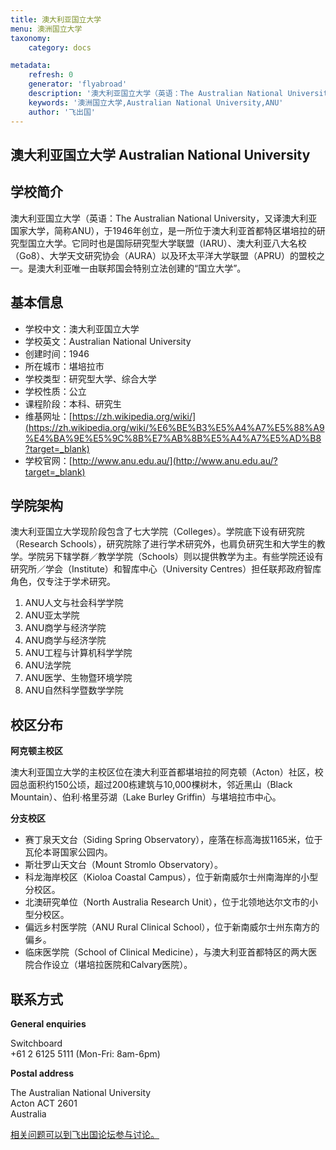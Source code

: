 ```yaml
---
title: 澳大利亚国立大学
menu: 澳洲国立大学
taxonomy:
    category: docs

metadata:
    refresh: 0
    generator: 'flyabroad'
    description: '澳大利亚国立大学（英语：The Australian National University，又译澳大利亚国家大学，简称ANU），于1946年创立，是一所位于澳大利亚首都特区堪培拉的研究型国立大学。它同时也是国际研究型大学联盟（IARU）、澳大利亚八大名校（Go8）、大学天文研究协会（AURA）以及环太平洋大学联盟（APRU）的盟校之一。是澳大利亚唯一由联邦国会特别立法创建的“国立大学”。'
    keywords: '澳洲国立大学,Australian National University,ANU'
    author: '飞出国'
---
```


## 澳大利亚国立大学 Australian National University ##

## 学校简介 ##

澳大利亚国立大学（英语：The Australian National University，又译澳大利亚国家大学，简称ANU），于1946年创立，是一所位于澳大利亚首都特区堪培拉的研究型国立大学。它同时也是国际研究型大学联盟（IARU）、澳大利亚八大名校（Go8）、大学天文研究协会（AURA）以及环太平洋大学联盟（APRU）的盟校之一。是澳大利亚唯一由联邦国会特别立法创建的“国立大学”。

## 基本信息 ##

- 学校中文：澳大利亚国立大学  
- 学校英文：Australian National University  
- 创建时间：1946 
- 所在城市：堪培拉市  
- 学校类型：研究型大学、综合大学  
- 学校性质：公立   
- 课程阶段：本科、研究生  
- 维基网址：[https://zh.wikipedia.org/wiki/](https://zh.wikipedia.org/wiki/%E6%BE%B3%E5%A4%A7%E5%88%A9%E4%BA%9E%E5%9C%8B%E7%AB%8B%E5%A4%A7%E5%AD%B8?target=_blank)   
- 学校官网：[http://www.anu.edu.au/](http://www.anu.edu.au/?target=_blank)

## 学院架构 ##

澳大利亚国立大学现阶段包含了七大学院（Colleges）。学院底下设有研究院（Research Schools），研究院除了进行学术研究外，也肩负研究生和大学生的教学。学院另下辖学群／教学学院（Schools）则以提供教学为主。有些学院还设有研究所／学会（Institute）和智库中心（University Centres）担任联邦政府智库角色，仅专注于学术研究。

1. ANU人文与社会科学学院
1. ANU亚太学院
1. ANU商学与经济学院
1. ANU商学与经济学院
1. ANU工程与计算机科学学院
1. ANU法学院
1. ANU医学、生物暨环境学院
1. ANU自然科学暨数学学院

## 校区分布 ##

**阿克顿主校区**

澳大利亚国立大学的主校区位在澳大利亚首都堪培拉的阿克顿（Acton）社区，校园总面积约150公顷，超过200栋建筑与10,000棵树木，邻近黑山（Black Mountain）、伯利·格里芬湖（Lake Burley Griffin）与堪培拉市中心。

**分支校区**

- 赛丁泉天文台（Siding Spring Observatory），座落在标高海拔1165米，位于瓦伦本哥国家公园内。
- 斯壮罗山天文台（Mount Stromlo Observatory）。
- 科龙海岸校区（Kioloa Coastal Campus），位于新南威尔士州南海岸的小型分校区。
- 北澳研究单位（North Australia Research Unit），位于北领地达尔文市的小型分校区。
- 偏远乡村医学院（ANU Rural Clinical School），位于新南威尔士州东南方的偏乡。
- 临床医学院（School of Clinical Medicine），与澳大利亚首都特区的两大医院合作设立（堪培拉医院和Calvary医院）。

## 联系方式 ##

**General enquiries**

Switchboard  
+61 2 6125 5111 (Mon-Fri: 8am-6pm)
 
**Postal address**

The Australian National University  
 Acton ACT 2601  
 Australia  


[相关问题可以到飞出国论坛参与讨论。](http://bbs.fcgvisa.com/t/17200?target=_blank)